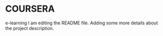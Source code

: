# COURSERA
e-learning
I am editing the README file. Adding some more details about the project description.

